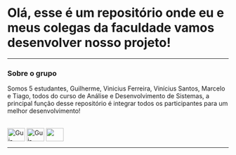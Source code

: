 # Olá, esse é um repositório onde eu e meus colegas da faculdade vamos desenvolver nosso projeto! 

<hr>

### Sobre o grupo
Somos 5 estudantes, Guilherme, Vinicius Ferreira, Vinícius Santos, Marcelo e Tiago, todos do curso de Análise e Desenvolvimento de Sistemas, a principal função desse repositório é integrar todos os participantes para um melhor desenvolvimento!
  
<div style="display: inline_block"><br>
  <img align="center" alt="Gui-HTML" height="30" width="40" src="https://cdn.jsdelivr.net/gh/devicons/devicon/icons/java/java-original.svg">
  <img align="center" alt="Gui-CSS" height="30" width="40" src="https://cdn.jsdelivr.net/gh/devicons/devicon/icons/figma/figma-original.svg">
  <img align="center" height="30" width="40" src="https://cdn.jsdelivr.net/gh/devicons/devicon/icons/github/github-original.svg" />
</div>

<hr>
  


